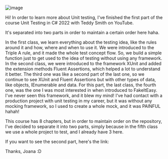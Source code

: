 ![image](https://github.com/JoanaDosSantos/UnitTestsCourse-WithTeddySmith-Part1/assets/71034514/7437d33c-db3d-4174-863d-097053df2e52)

Hi! In order to learn more about Unit testing, I've finished the first part of the course Unit Testing in C# 2022 with Teddy Smith on YouTube. 

It's separated into two parts in order to maintain a certain order here haha.

In the first class, we learn everything about the testing idea, like the rules around it and how, where and when to use it. We were introduced to the Triple A rule, and it made the whole test concept flow. So, we build a simple function just to get used to the idea of testing without using any framework. 
In the second class, we were introduced to the framework XUnit and added the extension methods Fluent Assertions, which helped a lot to understand it better.
The third one was like a second part of the last one, so we continue to see XUnit and Fluent Assertions but with other types of data, like objects, IEnumerable and data.
For this part, the last class, the fourth one, was the one I was most interested in when introduced to FakeItEasy. I've never seen this framework, and it blew my mind! I've had contact with a production project with unit testing in my career, but it was without any mocking framework, so I used to create a whole mock, and it was PAINFUL hahah! 

This course has 8 chapters, but in order to maintain order on the repository, I've decided to separate it into two parts, simply because in the fifth class we use a whole project to test, and I already have 3 here.

If you want to see the second part, here's the link:


Thanks, Joana :D
